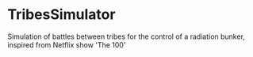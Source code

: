 # TribesSimulator
 Simulation of battles between tribes for the control of a radiation bunker, inspired from Netflix show 'The 100'
